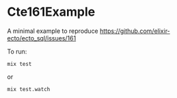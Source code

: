 # Cte161Example

A minimal example to reproduce https://github.com/elixir-ecto/ecto_sql/issues/161

To run:

```
mix test
```

or

```
mix test.watch
```